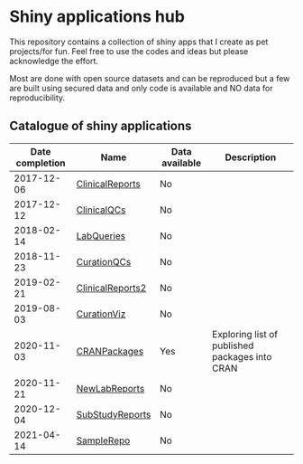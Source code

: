 # Shiny applications hub

This repository contains a collection of shiny apps that I create as pet projects/for fun. Feel free to use the codes and ideas but please acknowledge the effort.

Most are done with open source datasets and can be reproduced but a few are built using secured data and only code is available and NO data for reproducibility.

## Catalogue of shiny applications

| Date completion | Name              | Data available | Description                                    |
|-----------------|-------------------|----------------|------------------------------------------------|
| 2017-12-06      | [ClinicalReports](https://github.com/ChristopherMaronga/shiny.appsHub/tree/main/ClinicalReports)   | No             |                                                |
| 2017-12-12      | [ClinicalQCs](https://github.com/ChristopherMaronga/shiny.appsHub/tree/main/ClinicalQCs)       | No             |                                                |
| 2018-02-14      | [LabQueries](https://github.com/ChristopherMaronga/shiny.appsHub/tree/main/LabQueries)       | No             |                                                |
| 2018-11-23      | [CurationQCs](https://github.com/ChristopherMaronga/shiny.appsHub/tree/main/CurationQCs)       | No             |                                                |
| 2019-02-21      | [ClinicalReports2](https://github.com/ChristopherMaronga/shiny.appsHub/tree/main/ClinicalReports2)  | No             |                                                |
| 2019-08-03      | [CurationViz](https://github.com/ChristopherMaronga/shiny.appsHub/tree/main/CurationViz)      | No             |                                                |
| 2020-11- 03     | [CRANPackages](https://github.com/ChristopherMaronga/shiny.appsHub/tree/main/CRANPackages)     | Yes            | Exploring list of published packages into CRAN |
| 2020-11-21      | [NewLabReports](https://github.com/ChristopherMaronga/shiny.appsHub/tree/main/NewLabReports)    | No             |                                                |
| 2020-12-04      | [SubStudyReports](https://github.com/ChristopherMaronga/shiny.appsHub/tree/main/SubStudyReports) | No             |                                                |
| 2021-04-14      | [SampleRepo](https://github.com/ChristopherMaronga/shiny.appsHub/tree/main/SampleRepo)       | No             |                                                |

